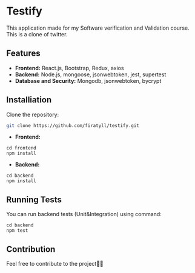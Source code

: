 # Testify
This application made for my Software verification and Validation course. This is a clone of twitter.
## Features
- **Frontend:** React.js, Bootstrap, Redux, axios
- **Backend:** Node.js, mongoose, jsonwebtoken, jest, supertest
- **Database and Security:** Mongodb, jsonwebtoken, bycrypt  
## Installiation
 Clone the repository:
   ```bash
   git clone https://github.com/firatyll/testify.git
   ```
- **Frontend:** 
```
cd frontend
npm install
```
- **Backend:**
```
cd backend
npm install
```
## Running Tests
You can run backend tests (Unit&Integration) using command:
```
cd backend
npm test
```
## Contribution
Feel free to contribute to the project✍🏼
